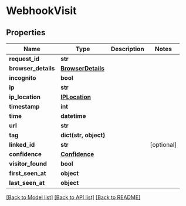 # WebhookVisit

## Properties
Name | Type | Description | Notes
------------ | ------------- | ------------- | -------------
**request_id** | **str** |  | 
**browser_details** | [**BrowserDetails**](BrowserDetails.md) |  | 
**incognito** | **bool** |  | 
**ip** | **str** |  | 
**ip_location** | [**IPLocation**](IPLocation.md) |  | 
**timestamp** | **int** |  | 
**time** | **datetime** |  | 
**url** | **str** |  | 
**tag** | **dict(str, object)** |  | 
**linked_id** | **str** |  | [optional] 
**confidence** | [**Confidence**](Confidence.md) |  | 
**visitor_found** | **bool** |  | 
**first_seen_at** | **object** |  | 
**last_seen_at** | **object** |  | 

[[Back to Model list]](../README.md#documentation-for-models) [[Back to API list]](../README.md#documentation-for-api-endpoints) [[Back to README]](../README.md)


